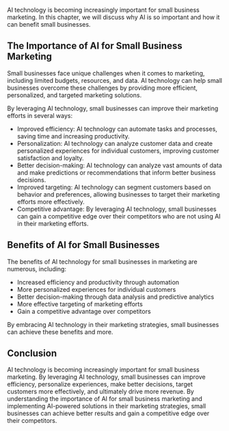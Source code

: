 
AI technology is becoming increasingly important for small business marketing. In this chapter, we will discuss why AI is so important and how it can benefit small businesses.

The Importance of AI for Small Business Marketing
-------------------------------------------------

Small businesses face unique challenges when it comes to marketing, including limited budgets, resources, and data. AI technology can help small businesses overcome these challenges by providing more efficient, personalized, and targeted marketing solutions.

By leveraging AI technology, small businesses can improve their marketing efforts in several ways:

* Improved efficiency: AI technology can automate tasks and processes, saving time and increasing productivity.
* Personalization: AI technology can analyze customer data and create personalized experiences for individual customers, improving customer satisfaction and loyalty.
* Better decision-making: AI technology can analyze vast amounts of data and make predictions or recommendations that inform better business decisions.
* Improved targeting: AI technology can segment customers based on behavior and preferences, allowing businesses to target their marketing efforts more effectively.
* Competitive advantage: By leveraging AI technology, small businesses can gain a competitive edge over their competitors who are not using AI in their marketing efforts.

Benefits of AI for Small Businesses
-----------------------------------

The benefits of AI technology for small businesses in marketing are numerous, including:

* Increased efficiency and productivity through automation
* More personalized experiences for individual customers
* Better decision-making through data analysis and predictive analytics
* More effective targeting of marketing efforts
* Gain a competitive advantage over competitors

By embracing AI technology in their marketing strategies, small businesses can achieve these benefits and more.

Conclusion
----------

AI technology is becoming increasingly important for small business marketing. By leveraging AI technology, small businesses can improve efficiency, personalize experiences, make better decisions, target customers more effectively, and ultimately drive more revenue. By understanding the importance of AI for small business marketing and implementing AI-powered solutions in their marketing strategies, small businesses can achieve better results and gain a competitive edge over their competitors.

